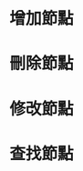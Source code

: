 
# 增加節點

<script>

document.getElementById('id');
document.createElement('tagName');
node.appendChild(aChild);
node.insertBefore(newNode, referenceNode);

</script>

# 刪除節點

<script>

node.removeChild(child);

</script>

# 修改節點

<script>

element.setAttribute(name, value);
element.innerHTML='String';

</script>


# 查找節點

<script>

document.getElementById('id');
document.getElementsByTagName('tagName');
document.getElementsByName('name');

</script>